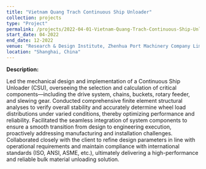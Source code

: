 ```yaml
---
title: "Vietnam Quang Trach Continuous Ship Unloader"
collection: projects
type: "Project"
permalink: /projects/2022-04-01-Vietnam-Quang-Trach-Continuous-Ship-Unloader
start_date: 04-2022
end_date: 12-2022
venue: "Research & Design Institute, Zhenhua Port Machinery Company Limited"  
location: "Shanghai, China"
---
```


**Description:**  

Led the mechanical design and implementation of a Continuous Ship Unloader (CSU), overseeing the selection and calculation of critical components—including the drive system, chains, buckets, rotary feeder, and slewing gear. Conducted comprehensive finite element structural analyses to verify overall stability and accurately determine wheel load distributions under varied conditions, thereby optimizing performance and reliability. Facilitated the seamless integration of system components to ensure a smooth transition from design to engineering execution, proactively addressing manufacturing and installation challenges. Collaborated closely with the client to refine design parameters in line with operational requirements and maintain compliance with international standards (ISO, ANSI, ASME, etc.), ultimately delivering a high-performance and reliable bulk material unloading solution.
